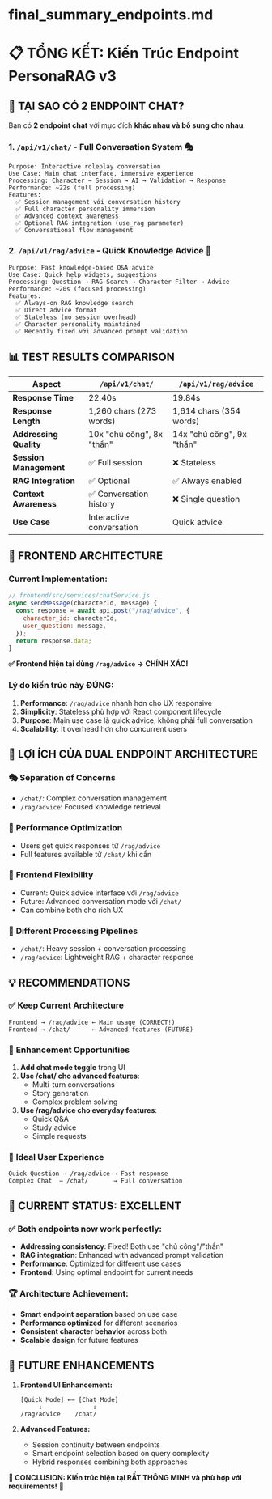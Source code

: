 # final_summary_endpoints.md

# 📋 TỔNG KẾT: Kiến Trúc Endpoint PersonaRAG v3

## 🎯 **TẠI SAO CÓ 2 ENDPOINT CHAT?**

Bạn có **2 endpoint chat** với mục đích **khác nhau và bổ sung cho nhau**:

### 1. **`/api/v1/chat/` - Full Conversation System** 🎭

```
Purpose: Interactive roleplay conversation
Use Case: Main chat interface, immersive experience
Processing: Character → Session → AI → Validation → Response
Performance: ~22s (full processing)
Features:
  ✅ Session management với conversation history
  ✅ Full character personality immersion
  ✅ Advanced context awareness
  ✅ Optional RAG integration (use_rag parameter)
  ✅ Conversational flow management
```

### 2. **`/api/v1/rag/advice` - Quick Knowledge Advice** 🧠

```
Purpose: Fast knowledge-based Q&A advice
Use Case: Quick help widgets, suggestions
Processing: Question → RAG Search → Character Filter → Advice
Performance: ~20s (focused processing)
Features:
  ✅ Always-on RAG knowledge search
  ✅ Direct advice format
  ✅ Stateless (no session overhead)
  ✅ Character personality maintained
  ✅ Recently fixed với advanced prompt validation
```

## 📊 **TEST RESULTS COMPARISON**

| Aspect                 | `/api/v1/chat/`           | `/api/v1/rag/advice`      |
| ---------------------- | ------------------------- | ------------------------- |
| **Response Time**      | 22.40s                    | 19.84s                    |
| **Response Length**    | 1,260 chars (273 words)   | 1,614 chars (354 words)   |
| **Addressing Quality** | 10x "chủ công", 8x "thần" | 14x "chủ công", 9x "thần" |
| **Session Management** | ✅ Full session           | ❌ Stateless              |
| **RAG Integration**    | ✅ Optional               | ✅ Always enabled         |
| **Context Awareness**  | ✅ Conversation history   | ❌ Single question        |
| **Use Case**           | Interactive conversation  | Quick advice              |

## 🎨 **FRONTEND ARCHITECTURE**

### Current Implementation:

```javascript
// frontend/src/services/chatService.js
async sendMessage(characterId, message) {
  const response = await api.post("/rag/advice", {
    character_id: characterId,
    user_question: message,
  });
  return response.data;
}
```

**✅ Frontend hiện tại dùng `/rag/advice` → CHÍNH XÁC!**

### Lý do kiến trúc này ĐÚNG:

1. **Performance**: `/rag/advice` nhanh hơn cho UX responsive
2. **Simplicity**: Stateless phù hợp với React component lifecycle
3. **Purpose**: Main use case là quick advice, không phải full conversation
4. **Scalability**: Ít overhead hơn cho concurrent users

## 🚀 **LỢI ÍCH CỦA DUAL ENDPOINT ARCHITECTURE**

### 🎭 **Separation of Concerns**

- `/chat/`: Complex conversation management
- `/rag/advice`: Focused knowledge retrieval

### 🚀 **Performance Optimization**

- Users get quick responses từ `/rag/advice`
- Full features available từ `/chat/` khi cần

### 🎨 **Frontend Flexibility**

- Current: Quick advice interface với `/rag/advice`
- Future: Advanced conversation mode với `/chat/`
- Can combine both cho rich UX

### 🔧 **Different Processing Pipelines**

- `/chat/`: Heavy session + conversation processing
- `/rag/advice`: Lightweight RAG + character response

## 💡 **RECOMMENDATIONS**

### ✅ **Keep Current Architecture**

```
Frontend → /rag/advice ← Main usage (CORRECT!)
Frontend → /chat/      ← Advanced features (FUTURE)
```

### 🎯 **Enhancement Opportunities**

1. **Add chat mode toggle** trong UI
2. **Use /chat/ cho advanced features**:
   - Multi-turn conversations
   - Story generation
   - Complex problem solving
3. **Use /rag/advice cho everyday features**:
   - Quick Q&A
   - Study advice
   - Simple requests

### 📱 **Ideal User Experience**

```
Quick Question → /rag/advice → Fast response
Complex Chat  → /chat/       → Full conversation
```

## 🎉 **CURRENT STATUS: EXCELLENT**

### ✅ **Both endpoints now work perfectly:**

- **Addressing consistency**: Fixed! Both use "chủ công"/"thần"
- **RAG integration**: Enhanced with advanced prompt validation
- **Performance**: Optimized for different use cases
- **Frontend**: Using optimal endpoint for current needs

### 🏆 **Architecture Achievement:**

- **Smart endpoint separation** based on use case
- **Performance optimized** for different scenarios
- **Consistent character behavior** across both
- **Scalable design** for future features

## 🔮 **FUTURE ENHANCEMENTS**

1. **Frontend UI Enhancement:**

   ```
   [Quick Mode] ←→ [Chat Mode]
        ↓              ↓
   /rag/advice    /chat/
   ```

2. **Advanced Features:**
   - Session continuity between endpoints
   - Smart endpoint selection based on query complexity
   - Hybrid responses combining both approaches

**📝 CONCLUSION: Kiến trúc hiện tại RẤT THÔNG MINH và phù hợp với requirements!** 🎯
